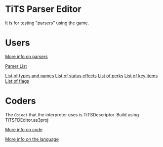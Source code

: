# TiTS Parser Editor
It is for testing "parsers" using the game.

# Users

[More info on parsers](Documentation/ForUsers.md)

[Parser List](Documentation/Parsers.md)

[List of types and names](Documentation/NameList.md)
[List of status effects](Documentation/StatusEffectList.md)
[List of perks](Documentation/PerkList.md)
[List of key items](Documentation/KeyItemList.md)
[List of flags](Documentation/FlagList.md)

# Coders

The `Object` that the interpreter uses is TiTSDescriptor.
Build using TiTSFDEditor.as3proj

[More info on code](Documentation/ForCoders.md)

[More info on the language](Lang/Readme.md)